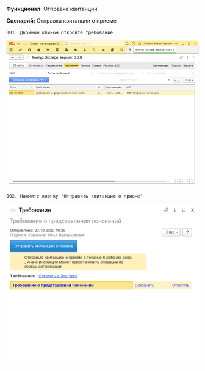 **Функционал:** Отправка квитанции


**Сценарий:** Отправка квитанции о приеме

	001. Двойным кликом откройте требование
![](Отправка_квитанции/Отправка_квитанции_1_Отправка_квитанции_о_приеме_001.png)

	002. Нажмите кнопку "Отправить квитанцию о приеме"
![](Отправка_квитанции/Отправка_квитанции_5_Отправка_квитанции_о_приеме_002.png)

